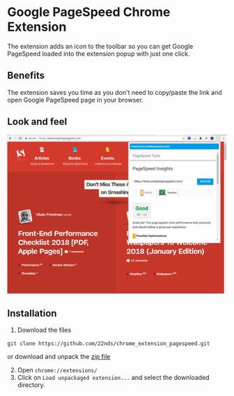 # Google PageSpeed Chrome Extension

The extension adds an icon to the toolbar so you can get Google PageSpeed loaded into the extension popup with just one click.

## Benefits
The extension saves you time as you don't need to copy/paste the link and open Google PageSpeed page in your browser.

## Look and feel
![Image of Google PageSpeed Chrome Extension](extension.png)

## Installation

1. Download the files
```
git clone https://github.com/22nds/chrome_extension_pagespeed.git
```
or download and unpack the [zip file](https://github.com/22nds/chrome_extension_pagespeed/archive/master.zip)

2. Open `chrome://extensions/`
3. Click on `Load unpackaged extension...` and select the downloaded directory.